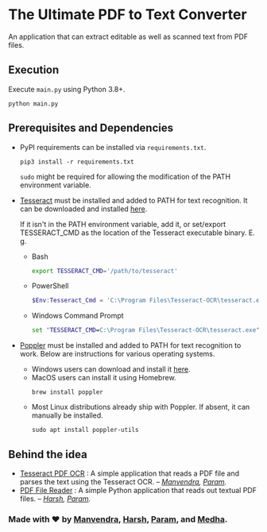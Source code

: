 # The Ultimate PDF to Text Converter
An application that can extract editable as well as scanned text from PDF files.

## Execution
Execute `main.py` using Python 3.8+.
```
python main.py
```

## Prerequisites and Dependencies
- PyPI requirements can be installed via `requirements.txt`.
  ```
  pip3 install -r requirements.txt
  ```
  `sudo` might be required for allowing the modification of the PATH environment variable.
- [Tesseract](https://github.com/tesseract-ocr/tesseract) must be installed and added to PATH for text recognition. It can be downloaded and installed [here](https://github.com/tesseract-ocr/tesseract/releases).

  If it isn't in the PATH
  environment variable, add it, or set/export TESSERACT_CMD
  as the location of the Tesseract executable binary.
  E. g.
  - Bash
    ``` bash
    export TESSERACT_CMD='/path/to/tesseract'
    ```
  - PowerShell
    ``` powershell
    $Env:Tesseract_Cmd = 'C:\Program Files\Tesseract-OCR\tesseract.exe'
    ```
  - Windows Command Prompt
    ``` cmd
    set "TESSERACT_CMD=C:\Program Files\Tesseract-OCR\tesseract.exe"
    ```

- [Poppler](https://poppler.freedesktop.org/) must be installed and added to PATH for text recognition to work. Below are instructions for various operating systems.
  - Windows users can download and install it [here](https://blog.alivate.com.au/poppler-windows/).
  - MacOS users can install it using Homebrew.
    ```
    brew install poppler
	```
  - Most Linux distributions already ship with Poppler. If absent, it can manually be installed.
    ```
    sudo apt install poppler-utils
	```

## Behind the idea
- [Tesseract PDF OCR](https://github.com/Manvendra2000/Reader) : A simple application that reads a PDF file and parses the text using the Tesseract OCR. _– [Manvendra](https://github.com/Manvendra2000), [Param](http://www.paramsid.com/)._
- [PDF File Reader](https://github.com/HarshMarolia/Pdf-File-Reader) : A simple Python application that reads out textual PDF files. _– [Harsh](https://github.com/HarshMarolia), [Param](http://www.paramsid.com/)._

### Made with ❤ by [Manvendra](https://github.com/Manvendra2000), [Harsh](https://github.com/HarshMarolia), [Param](http://www.paramsid.com/), and [Medha](https://github.com/tmedha).